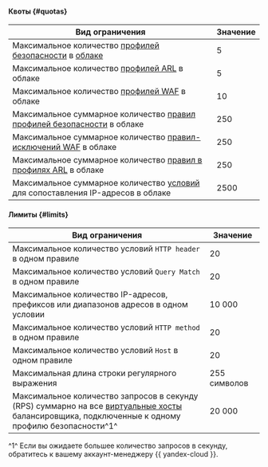 #### Квоты {#quotas}

**Вид ограничения** | **Значение**
----- | -----
Максимальное количество [профилей безопасности](../smartwebsecurity/concepts/profiles.md) в [облаке](../resource-manager/concepts/resources-hierarchy.md#cloud) | 5
Максимальное количество [профилей ARL](../smartwebsecurity/concepts/arl.md) в облаке | 5
Максимальное количество [профилей WAF](../smartwebsecurity/concepts/waf.md) в облаке | 10
Максимальное суммарное количество [правил профилей безопасности](../smartwebsecurity/concepts/rules.md) в облаке | 250
Максимальное суммарное количество [правил-исключений WAF](../smartwebsecurity/concepts/waf.md#exclusion-rules) в облаке | 250
Максимальное суммарное количество [правил в профилях ARL](../smartwebsecurity/concepts/rules.md#arl-rules) в облаке | 250
Максимальное суммарное количество [условий](../smartwebsecurity/concepts/conditions.md) для сопоставления IP-адресов в облаке | 2500

#### Лимиты {#limits}

**Вид ограничения** | **Значение**
----- | -----
Максимальное количество условий `HTTP header` в одном правиле | 20
Максимальное количество условий `Query Match` в одном правиле | 20
Максимальное количество IP-адресов, префиксов или диапазонов адресов в одном условии | 10 000
Максимальное количество условий `HTTP method` в одном правиле | 20
Максимальное количество условий `Host` в одном правиле | 20
Максимальная длина строки регулярного выражения | 255 символов
Максимальное количество запросов в секунду (RPS) суммарно на все [виртуальные хосты](../application-load-balancer/concepts/http-router.md#virtual-host)<br/> балансировщика, подключенные к одному профилю безопасности^1^ | 20 000

^1^ Если вы ожидаете большее количество запросов в секунду, обратитесь к вашему аккаунт-менеджеру {{ yandex-cloud }}.